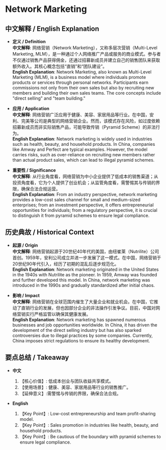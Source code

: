 # Network Marketing

## 中文解释 / English Explanation

* **定义 / Definition**  
  **中文解释**: 网络营销（Network Marketing），又称多层次营销（Multi-Level Marketing, MLM），是一种通过个人网络推广产品或服务的商业模式。参与者不仅通过销售产品获得佣金，还通过招募新成员并建立自己的销售团队来获取额外收入。其核心概念包括“直销”和“团队建设”。  
  **English Explanation**: Network Marketing, also known as Multi-Level Marketing (MLM), is a business model where individuals promote products or services through personal networks. Participants earn commissions not only from their own sales but also by recruiting new members and building their own sales teams. The core concepts include "direct selling" and "team building."

* **应用 / Application**  
  **中文解释**: 网络营销广泛应用于健康、美容、家居用品等行业。在中国，安利、完美等公司是典型的网络营销企业。然而，该模式存在风险，如过度依赖招募新成员而非实际销售产品，可能导致传销（Pyramid Scheme）的非法行为。  
  **English Explanation**: Network marketing is widely used in industries such as health, beauty, and household products. In China, companies like Amway and Perfect are typical examples. However, the model carries risks, such as over-reliance on recruiting new members rather than actual product sales, which can lead to illegal pyramid schemes.

* **重要性 / Significance**  
  **中文解释**: 从行业角度看，网络营销为中小企业提供了低成本的销售渠道；从投资角度看，它为个人提供了创业机会；从监管角度看，需警惕其与传销的界限，确保合法合规运营。  
  **English Explanation**: From an industry perspective, network marketing provides a low-cost sales channel for small and medium-sized enterprises; from an investment perspective, it offers entrepreneurial opportunities for individuals; from a regulatory perspective, it is crucial to distinguish it from pyramid schemes to ensure legal compliance.

## 历史典故 / Historical Context

* **起源 / Origin**  
  **中文解释**: 网络营销起源于20世纪40年代的美国，由纽崔莱（Nutrilite）公司首创。1959年，安利公司成立并进一步发展了这一模式。在中国，网络营销于20世纪90年代引入，经历了初期的混乱后逐步规范化。  
  **English Explanation**: Network marketing originated in the United States in the 1940s with Nutrilite as the pioneer. In 1959, Amway was founded and further developed this model. In China, network marketing was introduced in the 1990s and gradually standardized after initial chaos.

* **影响 / Impact**  
  **中文解释**: 网络营销在全球范围内催生了大量企业和就业机会。在中国，它推动了直销行业的发展，但也因部分企业的非法操作引发争议。目前，中国对网络营销实行严格监管以确保其健康发展。  
  **English Explanation**: Network marketing has spawned numerous businesses and job opportunities worldwide. In China, it has driven the development of the direct selling industry but has also sparked controversies due to illegal practices by some companies. Currently, China imposes strict regulations to ensure its healthy development.

## 要点总结 / Takeaway

* **中文**  
  1. 【核心价值】: 低成本创业与团队收益共享模式。
  2. 【使用场景】: 健康、美容、家居用品等行业的销售推广。
  3. 【延伸意义】:需警惕与传销的界限，确保合法合规。

* **English**  
  1. 【Key Point】: Low-cost entrepreneurship and team profit-sharing model.
  2. 【Key Point】: Sales promotion in industries like health, beauty, and household products.
  3. 【Key Point】: Be cautious of the boundary with pyramid schemes to ensure legal compliance.